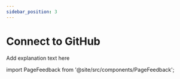 ```yaml
---
sidebar_position: 3
---
```


# Connect to GitHub

Add explanation text here

import PageFeedback from '@site/src/components/PageFeedback';

<PageFeedback />
